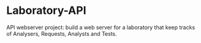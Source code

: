# Laboratory-API
API webserver project: build a web server for a laboratory that keep tracks of Analysers, Requests, Analysts and Tests. 
